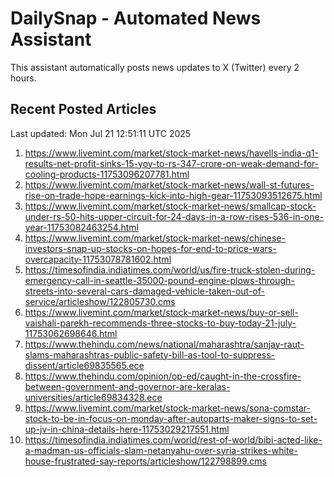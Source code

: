 # DailySnap - Automated News Assistant

This assistant automatically posts news updates to X (Twitter) every 2 hours.

## Recent Posted Articles

Last updated: Mon Jul 21 12:51:11 UTC 2025

1. https://www.livemint.com/market/stock-market-news/havells-india-q1-results-net-profit-sinks-15-yoy-to-rs-347-crore-on-weak-demand-for-cooling-products-11753096207781.html
2. https://www.livemint.com/market/stock-market-news/wall-st-futures-rise-on-trade-hope-earnings-kick-into-high-gear-11753093512675.html
3. https://www.livemint.com/market/stock-market-news/smallcap-stock-under-rs-50-hits-upper-circuit-for-24-days-in-a-row-rises-536-in-one-year-11753082463254.html
4. https://www.livemint.com/market/stock-market-news/chinese-investors-snap-up-stocks-on-hopes-for-end-to-price-wars-overcapacity-11753078781602.html
5. https://timesofindia.indiatimes.com/world/us/fire-truck-stolen-during-emergency-call-in-seattle-35000-pound-engine-plows-through-streets-into-several-cars-damaged-vehicle-taken-out-of-service/articleshow/122805730.cms
6. https://www.livemint.com/market/stock-market-news/buy-or-sell-vaishali-parekh-recommends-three-stocks-to-buy-today-21-july-11753062698646.html
7. https://www.thehindu.com/news/national/maharashtra/sanjay-raut-slams-maharashtras-public-safety-bill-as-tool-to-suppress-dissent/article69835565.ece
8. https://www.thehindu.com/opinion/op-ed/caught-in-the-crossfire-between-government-and-governor-are-keralas-universities/article69834328.ece
9. https://www.livemint.com/market/stock-market-news/sona-comstar-stock-to-be-in-focus-on-monday-after-autoparts-maker-signs-to-set-up-jv-in-china-details-here-11753029217551.html
10. https://timesofindia.indiatimes.com/world/rest-of-world/bibi-acted-like-a-madman-us-officials-slam-netanyahu-over-syria-strikes-white-house-frustrated-say-reports/articleshow/122798899.cms
